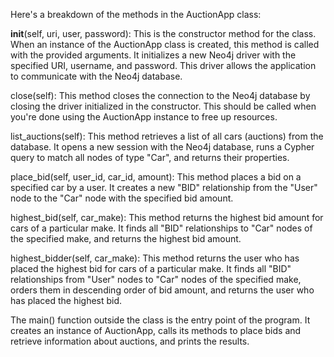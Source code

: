 Here's a breakdown of the methods in the AuctionApp class:

__init__(self, uri, user, password): This is the constructor method for the class. When an instance of the AuctionApp class is created, this method is called with the provided arguments. It initializes a new Neo4j driver with the specified URI, username, and password. This driver allows the application to communicate with the Neo4j database.

close(self): This method closes the connection to the Neo4j database by closing the driver initialized in the constructor. This should be called when you're done using the AuctionApp instance to free up resources.

list_auctions(self): This method retrieves a list of all cars (auctions) from the database. It opens a new session with the Neo4j database, runs a Cypher query to match all nodes of type "Car", and returns their properties.

place_bid(self, user_id, car_id, amount): This method places a bid on a specified car by a user. It creates a new "BID" relationship from the "User" node to the "Car" node with the specified bid amount.

highest_bid(self, car_make): This method returns the highest bid amount for cars of a particular make. It finds all "BID" relationships to "Car" nodes of the specified make, and returns the highest bid amount.

highest_bidder(self, car_make): This method returns the user who has placed the highest bid for cars of a particular make. It finds all "BID" relationships from "User" nodes to "Car" nodes of the specified make, orders them in descending order of bid amount, and returns the user who has placed the highest bid.

The main() function outside the class is the entry point of the program. It creates an instance of AuctionApp, calls its methods to place bids and retrieve information about auctions, and prints the results.
